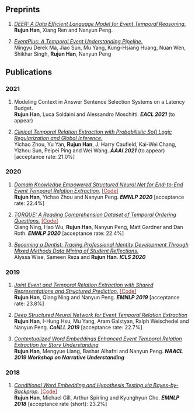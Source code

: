 <h2>Preprints</h2>

1. _[DEER: A Data Efficient Language Model for Event Temporal Reasoning.](https://arxiv.org/abs/2012.15283)_ <br/>
**Rujun Han**, Xiang Ren and Nanyun Peng.

2. _[EventPlus: A Temporal Event Understanding Pipeline.](https://arxiv.org/abs/2101.04922)_ <br/>
Mingyu Derek Ma, Jiao Sun, Mu Yang, Kung-Hsiang Huang, Nuan Wen, Shikhar Singh, **Rujun Han**, Nanyun Peng


<h2>Publications</h2>

<h3>2021</h3>

1. Modeling Context in Answer Sentence Selection Systems on a Latency Budget. <br/>
**Rujun Han**, Luca Soldaini and Alessandro Moschitti. _**EACL 2021**_ (to appear)

2. _[Clinical Temporal Relation Extraction with Probabilistic Soft Logic Regularization and Global Inference.](https://arxiv.org/pdf/2012.08790.pdf)_ <br/>
Yichao Zhou, Yu Yan, **Rujun Han**, J. Harry Caufield, Kai-Wei Chang, Yizhou Sun, Peipei Ping and Wei Wang. _**AAAI 2021**_ (to appear) [acceptance rate: 21.0%]

<h3>2020</h3>

1. _[Domain Knowledge Empowered Structured Neural Net for End-to-End Event Temporal Relation Extraction.](https://arxiv.org/abs/2009.07373)_ [<span style="color:brown;">[Code]</span>](https://github.com/rujunhan/EMNLP-2020) <br/>
**Rujun Han**, Yichao Zhou and Nanyun Peng. _**EMNLP 2020**_ [acceptance rate: 22.4%]

2. _[TORQUE: A Reading Comprehension Dataset of Temporal Ordering Questions.](https://arxiv.org/abs/2005.00242)_ [<span style="color:brown;">[Code]</span>](https://github.com/rujunhan/TORQUE) <br/>
Qiang Ning, Hao Wu, **Rujun Han**, Nanyun Peng, Matt Gardner and Dan Roth. _**EMNLP 2020**_ [acceptance rate: 22.4%]

3. _[Becoming a Dentist: Tracing Professional Identity Development Through Mixed Methods Data Mining of Student Reflections.](https://repository.isls.org/handle/1/6650)_ <br/>
Alyssa Wise, Sameen Reza and **Rujun Han**. _**ICLS 2020**_

<h3>2019</h3>

1. _[Joint Event and Temporal Relation Extraction with Shared Representations and Structured Prediction.](https://www.aclweb.org/anthology/D19-1041)_ [<span style="color:brown;">[Code]</span>](https://github.com/rujunhan/EMNLP-2019) <br/> 
**Rujun Han**, Qiang Ning and Nanyun Peng. _**EMNLP 2019**_ [acceptance rate: 23.8%]

2. _[Deep Structured Neural Network for Event Temporal Relation Extraction](https://www.aclweb.org/anthology/K19-1062)_ <br/>
**Rujun Han**, I-Hung Hsu, Mu Yang, Aram Galstyan, Ralph Weischedel and Nanyun Peng. _**CoNLL 2019**_ [acceptance rate: 22.7%]

3. _[Contextualized Word Embeddings Enhanced Event Temporal Relation Extraction for Story Understanding](https://arxiv.org/abs/1904.11942)_ <br/>
**Rujun Han**, Mengyue Liang, Bashar Alhafni and Nanyun Peng. _**NAACL 2019 Workshop on Narrative Understanding**_

<h3>2018</h3>

1. _[Conditional Word Embedding and Hypothesis Testing via Bayes-by-Backprop](http://aclweb.org/anthology/D18-1527)._ [<span style="color:brown;">[Code]</span>](https://github.com/rujunhan/ConditionalEmbeddings) <br/>
**Rujun Han**, Michael Gill, Arthur Spirling and Kyunghyun Cho. _**EMNLP 2018**_ [acceptance rate (short): 23.2%]
